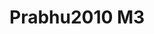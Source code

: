 <a name="material" />

# Prabhu2010 M3
<script type="application/ld+json">
  {
    "@context": "https://schema.org/",
    "@type": "ChemicalSubstance",
    "http://purl.org/dc/terms/conformsTo":
      {
        "@type": "CreativeWork",
        "@id": "https://bioschemas.org/profiles/ChemicalSubstance/0.4-RELEASE/"
      },
    "@id": "https://egonw.github.io/nanowiki/nanowiki432.html#material",
    "name": "Prabhu2010 M3",
    "sameAs: "http://127.0.0.1/mediawiki/index.php/Special:URIResolver/Prabhu2010_M3"
  }
</script>

